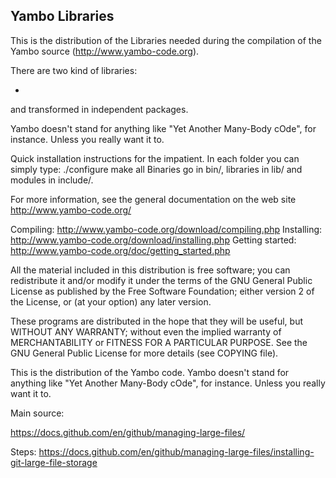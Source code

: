 ## Yambo Libraries

This is the distribution of the Libraries needed during the compilation of the Yambo source (http://www.yambo-code.org).

There are two kind of libraries:

  *

and transformed in independent packages.

Yambo doesn't stand for anything like "Yet Another Many-Body cOde", for instance. 
Unless you really want it to. 

Quick installation instructions for the impatient. In each folder you can simply type:
   ./configure
   make all
Binaries go in bin/, libraries in lib/ and modules in include/.

For more information, see the general documentation on the web site
http://www.yambo-code.org/

Compiling:  http://www.yambo-code.org/download/compiling.php
Installing: http://www.yambo-code.org/download/installing.php
Getting started: http://www.yambo-code.org/doc/getting_started.php

All the material included in this distribution is free software;
you can redistribute it and/or modify it under the terms of the GNU
General Public License as published by the Free Software Foundation;
either version 2 of the License, or (at your option) any later version.

These programs are distributed in the hope that they will be useful, but
WITHOUT ANY WARRANTY; without even the implied warranty of MERCHANTABILITY
or FITNESS FOR A PARTICULAR PURPOSE. See the GNU General Public License 
for more details (see COPYING file).

This is the distribution of the Yambo code.
Yambo doesn't stand for anything like "Yet Another Many-Body cOde", for instance.  Unless you really want it to. 


Main source:

https://docs.github.com/en/github/managing-large-files/

Steps:
https://docs.github.com/en/github/managing-large-files/installing-git-large-file-storage

